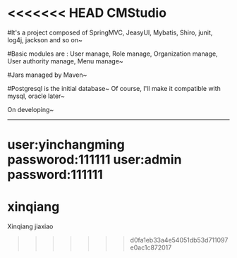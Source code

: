 <<<<<<< HEAD
CMStudio
========

#It's a project composed of SpringMVC, JeasyUI, Mybatis, Shiro, junit, log4j, jackson and so on~

#Basic modules are : User manage, Role manage, Organization manage, User authority manage, Menu manage~ 

#Jars managed by Maven~

#Postgresql is the initial database~ Of course, I'll make it compatible with mysql, oracle later~ 

On developing~

-------------
user:yinchangming passworod:111111
user:admin password:111111
=======
xinqiang
========

Xinqiang jiaxiao
>>>>>>> d0fa1eb33a4e54051db53d711097e0ac1c872017
